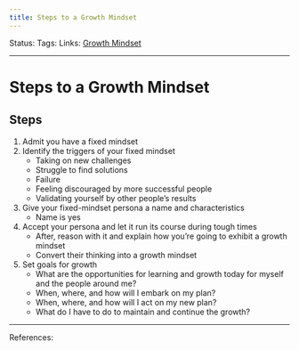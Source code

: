 ```yaml
---
title: Steps to a Growth Mindset
---
```

Status:
Tags:
Links: [Growth Mindset](out/growth-mindset.md)
___
# Steps to a Growth Mindset
## Steps
1.  Admit you have a fixed mindset
2.  Identify the triggers of your fixed mindset
	-   Taking on new challenges
	-   Struggle to find solutions
	-   Failure
	-   Feeling discouraged by more successful people
	-   Validating yourself by other people’s results
3.  Give your fixed-mindset persona a name and characteristics
	-   Name is yes
4.  Accept your persona and let it run its course during tough times
	-   After, reason with it and explain how you’re going to exhibit a growth mindset
	-   Convert their thinking into a growth mindset
5.  Set goals for growth
	-   What are the opportunities for learning and growth today for myself and the people around me?
	-   When, where, and how will I embark on my plan?
	-   When, where, and how will I act on my new plan?
	-   What do I have to do to maintain and continue the growth?
___
References: